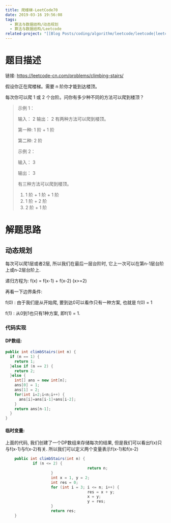 ```yaml
---
title: 爬楼梯-LeetCode70
date: 2019-03-16 19:56:08
tags:
  - 算法与数据结构/动态规划
  - 算法与数据结构/Leetcode
related-project: "[[Blog Posts/coding/algorithm/leetcode/leetcode|leetcode]]"
---
```


# 题目描述

链接: https://leetcode-cn.com/problems/climbing-stairs/

假设你正在爬楼梯。需要 n 阶你才能到达楼顶。

每次你可以爬 1 或 2 个台阶。问你有多少种不同的方法可以爬到楼顶？

> 示例 1：
>
> 输入： 2
>		输出： 2
> 		有两种方法可以爬到楼顶。
>
> 第一种: 1 阶 + 1 阶
>
> 第二种: 2 阶
> 
> 示例 2：
> 
> 输入： 3
> 
>输出： 3
> 
> 有三种方法可以爬到楼顶。
> 
> 1.  1 阶 + 1 阶 + 1 阶
> 2.  1 阶 + 2 阶
> 3.  2 阶 + 1 阶
>

<!--more-->

# 解题思路

## 动态规划

每次可以爬1层或者2层, 所以我们在最后一层台阶时, 它上一次可以在第n-1层台阶上或n-2层台阶上.

递归方程为: f(x) = f(x-1) + f(x-2) (x>=2)

再看一下边界条件: 

f(0) : 由于我们是从开始爬, 要到达0可以看作只有一种方案, 也就是 f(0) = 1

f(1) : 从0到1也只有1种方案, 即f(1) = 1.

### 代码实现

#### DP数组:

```java
public int climbStairs(int n) {
  if (n == 1) {
    return 1;
  }else if (n == 2) {
    return 2;
  }else {
    int[] ans = new int[n];
    ans[0] = 1;
    ans[1] = 2;
    for(int i=2;i<n;i++) {
      ans[i]=ans[i-1]+ans[i-2];
    }
    return ans[n-1];
  }
}
```

#### 临时变量:

上面的代码, 我们创建了一个DP数组来存储每次的结果, 但是我们可以看出f(x)只与f(x-1)与f(x-2)有关. 所以我们可以定义两个变量表示f(x-1)和f(x-2)

```java
	public int climbStairs(int n) {
		    if (n <= 2) {
		    		    			return n;
		    		}
				    int x = 1, y = 2;
		    		int res = 0;
				    for (int i = 3; i <= n; i++) {
					    		    res = x + y;
					    		    x = y;
		    		    			y = res;
				    }
		    		return res;
	}
```

